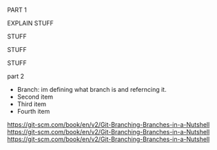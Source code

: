 PART 1 

EXPLAIN STUFF 

STUFF

STUFF

STUFF


part 2

- Branch: im defining what branch is and referncing it.
- Second item
- Third item
- Fourth item


https://git-scm.com/book/en/v2/Git-Branching-Branches-in-a-Nutshell
https://git-scm.com/book/en/v2/Git-Branching-Branches-in-a-Nutshell
https://git-scm.com/book/en/v2/Git-Branching-Branches-in-a-Nutshell

